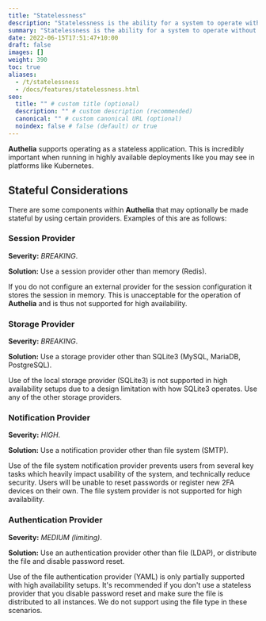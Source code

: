 ```yaml
---
title: "Statelessness"
description: "Statelessness is the ability for a system to operate without an in-memory state. A crash could result in loss of the in-memory state causing a bad user experience."
summary: "Statelessness is the ability for a system to operate without an in-memory state. A crash could result in loss of the in-memory state causing a bad user experience."
date: 2022-06-15T17:51:47+10:00
draft: false
images: []
weight: 390
toc: true
aliases:
  - /t/statelessness
  - /docs/features/statelessness.html
seo:
  title: "" # custom title (optional)
  description: "" # custom description (recommended)
  canonical: "" # custom canonical URL (optional)
  noindex: false # false (default) or true
---
```


__Authelia__ supports operating as a stateless application. This is incredibly important when running in highly
available deployments like you may see in platforms like Kubernetes.

## Stateful Considerations

There are some components within __Authelia__ that may optionally be made stateful by using certain providers. Examples
of this are as follows:

### Session Provider

__Severity:__ *BREAKING*.

__Solution:__ Use a session provider other than memory (Redis).

If you do not configure an external provider for the session configuration
it stores the session in memory. This is unacceptable for the operation of
__Authelia__ and is thus not supported for high availability.

### Storage Provider

__Severity:__ *BREAKING*.

__Solution:__ Use a storage provider other than SQLite3 (MySQL, MariaDB, PostgreSQL).

Use of the local storage provider (SQLite3) is not supported in high availability setups
due to a design limitation with how SQLite3 operates. Use any of the other storage providers.

### Notification Provider

__Severity:__ *HIGH*.

__Solution:__ Use a notification provider other than file system (SMTP).

Use of the file system notification provider prevents users from several key tasks which heavily impact usability of
the system, and technically reduce security. Users will be unable to reset passwords or register new 2FA devices on
their own. The file system provider is not supported for high availability.

### Authentication Provider

__Severity:__ *MEDIUM (limiting)*.

__Solution:__ Use an authentication provider other than file (LDAP), or distribute the file and disable password reset.

Use of the file authentication provider (YAML) is only partially supported with high availability setups. It's
recommended if you don't use a stateless provider that you disable password reset and make sure the file is distributed
to all instances. We do not support using the file type in these scenarios.
